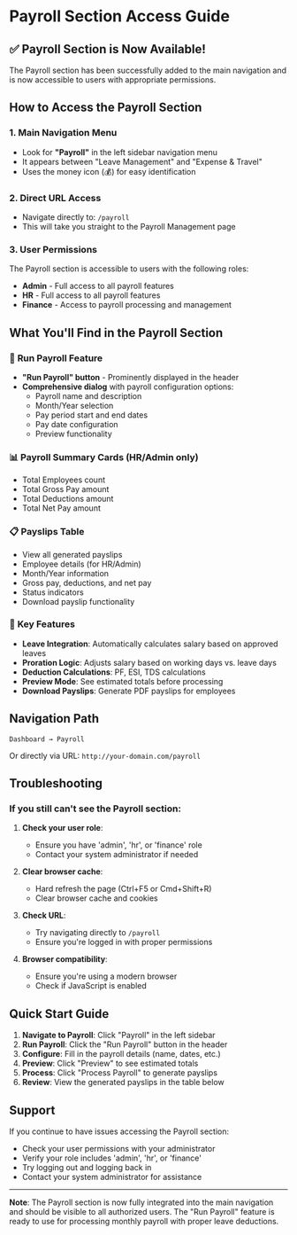 # Payroll Section Access Guide

## ✅ Payroll Section is Now Available!

The Payroll section has been successfully added to the main navigation and is now accessible to users with appropriate permissions.

## How to Access the Payroll Section

### 1. **Main Navigation Menu**
- Look for **"Payroll"** in the left sidebar navigation menu
- It appears between "Leave Management" and "Expense & Travel"
- Uses the money icon (💰) for easy identification

### 2. **Direct URL Access**
- Navigate directly to: `/payroll`
- This will take you straight to the Payroll Management page

### 3. **User Permissions**
The Payroll section is accessible to users with the following roles:
- **Admin** - Full access to all payroll features
- **HR** - Full access to all payroll features  
- **Finance** - Access to payroll processing and management

## What You'll Find in the Payroll Section

### 🎯 **Run Payroll Feature**
- **"Run Payroll" button** - Prominently displayed in the header
- **Comprehensive dialog** with payroll configuration options:
  - Payroll name and description
  - Month/Year selection
  - Pay period start and end dates
  - Pay date configuration
  - Preview functionality

### 📊 **Payroll Summary Cards** (HR/Admin only)
- Total Employees count
- Total Gross Pay amount
- Total Deductions amount  
- Total Net Pay amount

### 📋 **Payslips Table**
- View all generated payslips
- Employee details (for HR/Admin)
- Month/Year information
- Gross pay, deductions, and net pay
- Status indicators
- Download payslip functionality

### 🔧 **Key Features**
- **Leave Integration**: Automatically calculates salary based on approved leaves
- **Proration Logic**: Adjusts salary based on working days vs. leave days
- **Deduction Calculations**: PF, ESI, TDS calculations
- **Preview Mode**: See estimated totals before processing
- **Download Payslips**: Generate PDF payslips for employees

## Navigation Path

```
Dashboard → Payroll
```

Or directly via URL: `http://your-domain.com/payroll`

## Troubleshooting

### If you still can't see the Payroll section:

1. **Check your user role**:
   - Ensure you have 'admin', 'hr', or 'finance' role
   - Contact your system administrator if needed

2. **Clear browser cache**:
   - Hard refresh the page (Ctrl+F5 or Cmd+Shift+R)
   - Clear browser cache and cookies

3. **Check URL**:
   - Try navigating directly to `/payroll`
   - Ensure you're logged in with proper permissions

4. **Browser compatibility**:
   - Ensure you're using a modern browser
   - Check if JavaScript is enabled

## Quick Start Guide

1. **Navigate to Payroll**: Click "Payroll" in the left sidebar
2. **Run Payroll**: Click the "Run Payroll" button in the header
3. **Configure**: Fill in the payroll details (name, dates, etc.)
4. **Preview**: Click "Preview" to see estimated totals
5. **Process**: Click "Process Payroll" to generate payslips
6. **Review**: View the generated payslips in the table below

## Support

If you continue to have issues accessing the Payroll section:
- Check your user permissions with your administrator
- Verify your role includes 'admin', 'hr', or 'finance'
- Try logging out and logging back in
- Contact your system administrator for assistance

---

**Note**: The Payroll section is now fully integrated into the main navigation and should be visible to all authorized users. The "Run Payroll" feature is ready to use for processing monthly payroll with proper leave deductions.
